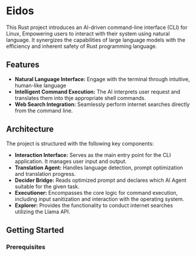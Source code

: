 # Eidos

This Rust project introduces an AI-driven command-line interface (CLI) for Linux, Empowering users to interact with their system using natural language. It synergizes the capabilities of large language models with the efficiency and inherent safety of Rust programming language.

## Features

* **Natural Language Interface:** Engage with the terminal through intuitive, human-like language 
* **Intelligent Command Execution:** The AI interprets user request and translates them into thje appropriate shell commands.
* **Web Search Integration:** Seamlessly perform internet searches directly from the command line.

## Architecture

The project is structured with the following key components:

* **Interaction Interface:** Serves as the main entry point for the CLI application. It manages user input and output.
* **Translation Agent:** Handles language detection, prompt optimization and translation progress.
* **Decider Bridge:** Reads optimized prompt and declares which AI Agent suitable for the given task.
* **Executioner:** Encompasses the core logic for command execution, including input sanitization and interaction with the operating system.
* **Explorer:** Provides the functionality to conduct internet searches utilizing the Llama API.

## Getting Started

### Prerequisites
